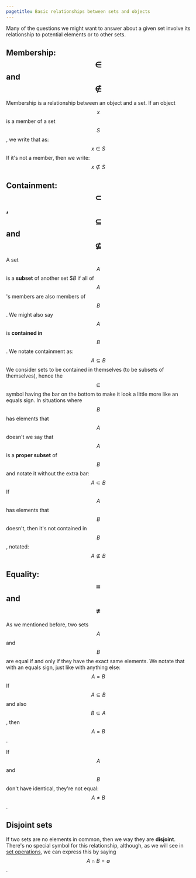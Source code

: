 ```yaml
---
pagetitle: Basic relationships between sets and objects
---
```

Many of the questions we might want to answer about a given set involve its relationship to potential elements or to other sets.

## Membership: $$\in$$ and $$\notin$$

Membership is a relationship between an object and a set. If an object $$x$$ is a member of a set $$S$$, we write that as:
$$
x\in S
$$
If it's not a member, then we write:
$$
x\notin S
$$

## Containment: $$\subset$$, $$\subseteq$$ and $$\not\subseteq$$

A set $$A$$ is a **subset** of another set $$B$ if all of $$A$$'s members are also members of $$B$$.  We might also say $$A$$ is **contained in** $$B$$.  We notate containment as:
$$
A \subseteq B
$$
We consider sets to be contained in themselves (to be subsets of themselves), hence the $$\subseteq$$ symbol having the bar on the bottom to make it look a little more like an equals sign.  In situations where $$B$$ has elements that $$A$$ doesn't we say that $$A$$ is a **proper subset** of $$B$$ and notate it without the extra bar:
$$
A \subset B
$$
If $$A$$ has elements that $$B$$ doesn't, then it's not contained in $$B$$, notated:
$$A\not\subseteq B$$


## Equality: $$=$$ and $$\neq$$

As we mentioned before, two sets $$A$$ and $$B$$ are equal if and only if they have the exact same elements.  We notate that with an equals sign, just like with anything else:
$$
A=B
$$
If $$A\subseteq B$$ and also $$B \subseteq A$$, then $$A=B$$.

If $$A$$ and $$B$$ don't have identical, they're not equal: $$A\neq B$$.

## Disjoint sets

If two sets are no elements in common, then we way they are **disjoint**.  There's no special symbol for this relationship, although, as we will see in [set operations](Set_operations), we can express this by saying $$A\cap B = \emptyset$$.
